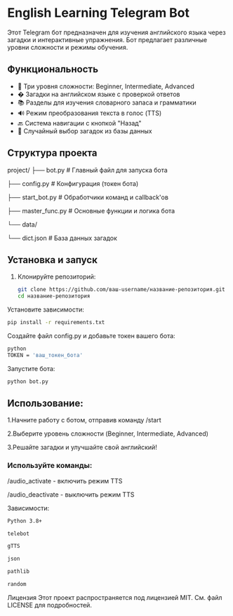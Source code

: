 # English Learning Telegram Bot

Этот Telegram бот предназначен для изучения английского языка через загадки и интерактивные упражнения. Бот предлагает различные уровни сложности и режимы обучения.

## Функциональность

- 🎯 Три уровня сложности: Beginner, Intermediate, Advanced
- � Загадки на английском языке с проверкой ответов
- 📚 Разделы для изучения словарного запаса и грамматики
- 🔊 Режим преобразования текста в голос (TTS)
- 🔙 Система навигации с кнопкой "Назад"
- 🎲 Случайный выбор загадок из базы данных

## Структура проекта
project/
├── bot.py # Главный файл для запуска бота

├── config.py # Конфигурация (токен бота)

├── start_bot.py # Обработчики команд и callback'ов

├── master_func.py # Основные функции и логика бота

└── data/

└── dict.json # База данных загадок


## Установка и запуск

1. Клонируйте репозиторий:
   ```bash
   git clone https://github.com/ваш-username/название-репозитория.git
   cd название-репозитория
   ```
Установите зависимости:

```bash
pip install -r requirements.txt
```

Создайте файл config.py и добавьте токен вашего бота:

```bash
python
TOKEN = 'ваш_токен_бота'
```

Запустите бота:

```bash
python bot.py
```

## Использование:

1.Начните работу с ботом, отправив команду /start

2.Выберите уровень сложности (Beginner, Intermediate, Advanced)

3.Решайте загадки и улучшайте свой английский!

### Используйте команды:

/audio_activate - включить режим TTS

/audio_deactivate - выключить режим TTS


Зависимости:
```bash
Python 3.8+
```

```bash
telebot
```

```bash
gTTS
```

```bash
json
```

```bash
pathlib
```

```bash
random
```

Лицензия
Этот проект распространяется под лицензией MIT. См. файл LICENSE для подробностей.
